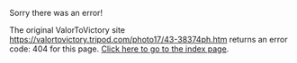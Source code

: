 

Sorry there was an error!

The original ValorToVictory site https://valortovictory.tripod.com/photo17/43-38374ph.htm returns an error code: 404 for this page. [Click here to go to the index page](../index.md).